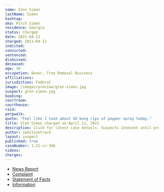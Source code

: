 ```yaml
---
name: Glen Simon
lastName: Simon
hashtag:
aka: Mitch Simon
residence: Georgia
status: Charged
date: 2021-04-12
charged: 2021-04-12
indicted:
convicted: 
sentenced:
dismissed: 
deceased:
age: 30
occupation: Owner, Tree Removal Business
affiliations:
jurisdiction: Federal
image: /images/preview/glen-simon.jpg
suspect: glen-simon.jpg
booking:
courtroom:
courthouse:
raid:
perpwalk:
quote: "Feel like I took about 50 bong rips of pepper spray today."
title: Glen Simon charged on April 12, 2021
description: Click for latest case details. Suspects innocent until proven guilty.
author: seditiontrack
layout: suspect
published: true
caseNumber: 1:21-cr-346
videos:
charges:
---
```

- [News Report](https://accesswdun.com/article/2021/5/1003147/jefferson-man-charged-in-us-capitol-riot)
- [Complaint](https://www.justice.gov/usao-dc/case-multi-defendant/file/1391806/download)
- [Statement of Facts](https://www.justice.gov/usao-dc/case-multi-defendant/file/1391811/download)
- [Information](https://www.justice.gov/usao-dc/case-multi-defendant/file/1413556/download)
